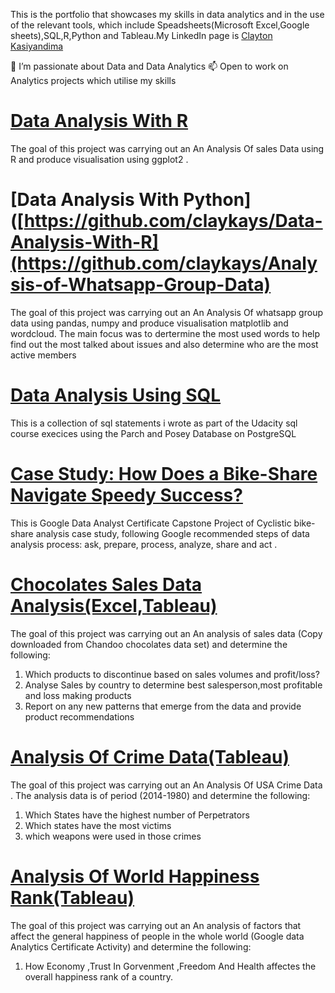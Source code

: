 This is the portfolio that showcases my skills in data analytics and in the use of the relevant tools, which include   Speadsheets(Microsoft Excel,Google sheets),SQL,R,Python and Tableau.My LinkedIn page is  [Clayton Kasiyandima](https://www.linkedin.com/in/clayton-kasiyandima-95022861/)

👀 I’m passionate about Data and Data Analytics 
📫 Open to work on Analytics projects which utilise my skills


#  [Data Analysis With R ](https://github.com/claykays/Data-Analysis-With-R)

The goal of this project was carrying out an An Analysis Of sales Data using R  and produce visualisation using ggplot2 . 

#  [Data Analysis With Python]([https://github.com/claykays/Data-Analysis-With-R](https://github.com/claykays/Analysis-of-Whatsapp-Group-Data)

The goal of this project was carrying out an An Analysis Of whatsapp group data using pandas, numpy  and produce visualisation matplotlib and wordcloud. The main focus was to dertermine the most used words to help find out the most talked about issues  and also determine who are the most active members 

#  [Data Analysis Using SQL ](https://github.com/claykays/SQL-Examples)

This is a collection of sql statements i wrote as part of the Udacity sql course execices using the Parch and Posey Database on PostgreSQL


#  [Case Study: How Does a Bike-Share Navigate Speedy Success? ](https://github.com/claykays/CASE-STUDY-Capstone-Project)

This is Google Data Analyst Certificate Capstone Project of Cyclistic bike-share analysis case study, following Google recommended steps of data analysis process: ask, prepare, process, analyze, share and act .

#  [Chocolates Sales Data Analysis(Excel,Tableau)](https://github.com/claykays/Chocolate-Sales-Analytics)

The goal of this project was carrying out an An analysis of sales data (Copy downloaded from Chandoo chocolates data set) and determine the following:

1)	Which products to discontinue based on sales volumes and profit/loss?
2)	Analyse Sales by country to determine best salesperson,most profitable and loss making products	
3)	Report on any new patterns that emerge from the data and provide product recommendations	

#  [Analysis Of Crime Data(Tableau) ](https://github.com/claykays/An-Analysis-Of-USA-Crime-Data)

The goal of this project was carrying out an An Analysis Of USA Crime Data . The analysis data is of period (2014-1980) and determine the following:

1)	Which States have the highest number of Perpetrators
2)	Which states have the most victims	
3)	which weapons were used in those crimes 
	
#  [Analysis Of World Happiness Rank(Tableau)](https://github.com/claykays/World-Happines-Score)

The goal of this project was carrying out an An analysis of factors that affect the general happiness of people in the whole world (Google data Analytics Certificate Activity) and determine the following:

1)	How Economy ,Trust In Gorvenment ,Freedom  And Health affectes the overall happiness rank of a country.



<!---
claykays/claykays is a ✨ special ✨ repository because its `README.md` (this file) appears on your GitHub profile.
You can click the Preview link to take a look at your changes.
--->
